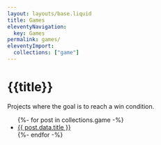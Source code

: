 ```yaml
---
layout: layouts/base.liquid
title: Games
eleventyNavigation:
  key: Games
permalink: games/
eleventyImport:
  collections: ["game"]
---
```

# {{title}}

Projects where the goal is to reach a win condition.

<ul>
{%- for post in collections.game -%}
  <li><a href="{{ post.url }}">{{ post.data.title }}</a></li>
{%- endfor -%}
</ul>